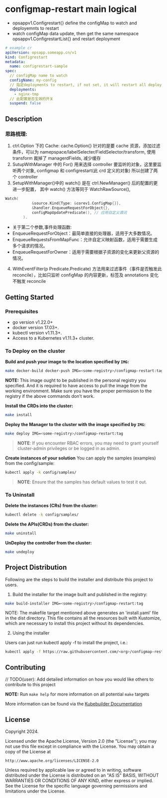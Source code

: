 # configmap-restart main logical

- opsappv1.Configrestart{} define the configMap to watch and deployemnts to restart
- watch configMap data update, then get the same namespace opsappv1.ConfigrestartList{}
  and restart deployment

```yaml
# example cr
apiVersion: opsapp.someapp.cn/v1
kind: Configrestart
metadata:
  name: configrestart-sample
spec:
  // configMap name to watch
  configName: my-config
  // 指定deployments to restart, if not set, it will restart all deployment which have mount the configMap
  deployments:
    - nginx-tmp
  // 此配置是否生效的开关
  suspend: false
```

## Description

### 思路梳理:

1. ctrl.Option 下的 Cache: cache.Option{} 针对的是要 cache 资源，添加过滤条件，可以为
   namepspace/labelSelecter/FieldSelector/transform, 使用 transform 裁掉了 managerdFields, 减少缓存
2. SutupWithManager 中的 For() 用来选择 controller 要监听的对象，这里要监听两个对象, configmap 和 configrestart(此 crd 定义的对象)
   所以创建了两个 controller
3. SetupWithManager()中的 watch() 是在 ctrl.NewManager() 后的配置的更进一步配置，
   其中 watch() 方法等同于 WatchRawSource(),

```go
Watch(
            &source.Kind{Type: &corev1.ConfigMap{}},
            &handler.EnqueueRequestForObject{},
            configMapUpdatePredicate(), // 应用自定义谓词
        ).
```

- 关于第二个参数,事件处理函数:
- EnqueueRequestForObject：最简单直接的处理器，适用于大多数情况。
- EnqueueRequestsFromMapFunc：允许自定义映射函数，适用于需要生成多个请求的情况。
- EnqueueRequestForOwner：适用于需要根据子资源的变化来更新父资源的情况。

4. WithEventFilter(p Predicate.Predicate) 方法用来过滤事件（事件是否触发此 reconcile），比如只监听 configMap 的内容更新，标签及 annotations 变化不触发 reconcile

## Getting Started

### Prerequisites

- go version v1.22.0+
- docker version 17.03+.
- kubectl version v1.11.3+.
- Access to a Kubernetes v1.11.3+ cluster.

### To Deploy on the cluster

**Build and push your image to the location specified by `IMG`:**

```sh
make docker-build docker-push IMG=<some-registry>/configmap-restart:tag
```

**NOTE:** This image ought to be published in the personal registry you specified.
And it is required to have access to pull the image from the working environment.
Make sure you have the proper permission to the registry if the above commands don’t work.

**Install the CRDs into the cluster:**

```sh
make install
```

**Deploy the Manager to the cluster with the image specified by `IMG`:**

```sh
make deploy IMG=<some-registry>/configmap-restart:tag
```

> **NOTE**: If you encounter RBAC errors, you may need to grant yourself cluster-admin
> privileges or be logged in as admin.

**Create instances of your solution**
You can apply the samples (examples) from the config/sample:

```sh
kubectl apply -k config/samples/
```

> **NOTE**: Ensure that the samples has default values to test it out.

### To Uninstall

**Delete the instances (CRs) from the cluster:**

```sh
kubectl delete -k config/samples/
```

**Delete the APIs(CRDs) from the cluster:**

```sh
make uninstall
```

**UnDeploy the controller from the cluster:**

```sh
make undeploy
```

## Project Distribution

Following are the steps to build the installer and distribute this project to users.

1. Build the installer for the image built and published in the registry:

```sh
make build-installer IMG=<some-registry>/configmap-restart:tag
```

NOTE: The makefile target mentioned above generates an 'install.yaml'
file in the dist directory. This file contains all the resources built
with Kustomize, which are necessary to install this project without
its dependencies.

2. Using the installer

Users can just run kubectl apply -f <URL for YAML BUNDLE> to install the project, i.e.:

```sh
kubectl apply -f https://raw.githubusercontent.com/<org>/configmap-restart/<tag or branch>/dist/install.yaml
```

## Contributing

// TODO(user): Add detailed information on how you would like others to contribute to this project

**NOTE:** Run `make help` for more information on all potential `make` targets

More information can be found via the [Kubebuilder Documentation](https://book.kubebuilder.io/introduction.html)

## License

Copyright 2024.

Licensed under the Apache License, Version 2.0 (the "License");
you may not use this file except in compliance with the License.
You may obtain a copy of the License at

    http://www.apache.org/licenses/LICENSE-2.0

Unless required by applicable law or agreed to in writing, software
distributed under the License is distributed on an "AS IS" BASIS,
WITHOUT WARRANTIES OR CONDITIONS OF ANY KIND, either express or implied.
See the License for the specific language governing permissions and
limitations under the License.
